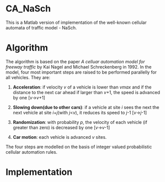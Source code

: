 CA_NaSch
========

This is a Matlab version of implementation of the well-known cellular automata of traffic model - NaSch.

# Algorithm
The algorithm is based on the paper *A celluar automation model for freeway traffic* by Kai Nagel and Michael Schreckenberg in 1992.
In the model, four most important steps are raised to be performed parallelly for all vehicles. They are:

1. **Acceleration**: if velocity *v* of a vehicle is lower than *vmax* and if the distance to the next car ahead if larger than *v*+1, the speed is advanced by one [*v*->*v*+1]

2. **Slowing down(due to other cars)**: if a vehicle at site *i* sees the next the next vehicle at site *i*+*j*(with *j*<*v*), it reduces its speed to *j*-1 [*v*->*j*-1]

3. **Randomization**: with probability *p*, the velocity of each vehicle (if greater than zero) is decreased by one [*v*->*v*-1]

4. **Car motion**: each vehicle is advanced *v* sites.

The four steps are modelled on the basis of integer valued probabilistic cellular automation rules.

# Implementation
